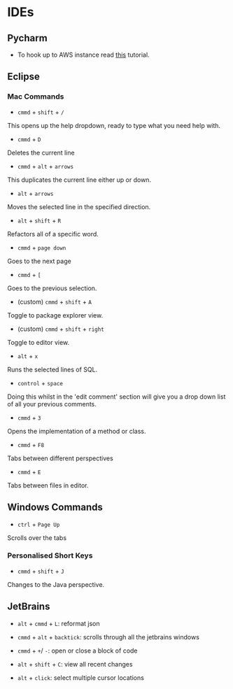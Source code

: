 # IDEs

## Pycharm

* To hook up to AWS instance read [this](https://minhoryang.github.io/en/posts/connect-aws-ec2-instance-with-pycharm-professional/) tutorial.

## Eclipse

### Mac Commands

* `cmmd` + `shift` + `/`

This opens up the help dropdown, ready to type what you need help with.

* `cmmd` + `D`

Deletes the current line

* `cmmd` + `alt` + `arrows`

This duplicates the current line either up or down.

* `alt` + `arrows`

Moves the selected line in the specified direction.

* `alt` + `shift` + `R`

Refactors all of a specific word.

* `cmmd` + `page down`

Goes to the next page

* `cmmd` + `[`

Goes to the previous selection.

* (custom) `cmmd` + `shift` + `A`

Toggle to package explorer view.

* (custom) `cmmd` + `shift` + `right`

Toggle to editor view.

* `alt` + `x`

Runs the selected lines of SQL.

* `control` + `space`

Doing this whilst in the 'edit comment' section will give you a drop down list of all your previous comments.

* `cmmd` + `3`

Opens the implementation of a method or class.

* `cmmd` + `F8`

Tabs between different perspectives

* `cmmd` + `E`

Tabs between files in editor.

## Windows Commands

* `ctrl` + `Page Up`

Scrolls over the tabs

### Personalised Short Keys

* `cmmd` + `shift` + `J`

Changes to the Java perspective.

## JetBrains

* `alt` + `cmmd` + `L`: reformat json 

* `cmmd` + `alt` + `backtick`: scrolls through all the jetbrains windows

* `cmmd` + `+`/ `-`: open or close a block of code

* `alt` + `shift` + `C`: view all recent changes

* `alt` + `click`: select multiple cursor locations